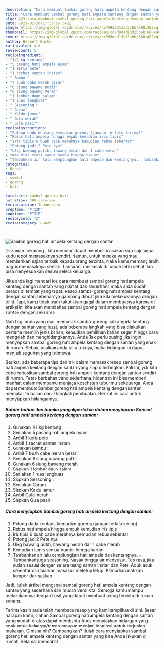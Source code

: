 ```yaml
---
description: "Cara membuat Sambal goreng hati ampela kentang dengan santan yang nikmat dan Mudah Dibuat"
title: "Cara membuat Sambal goreng hati ampela kentang dengan santan yang nikmat dan Mudah Dibuat"
slug: 423-cara-membuat-sambal-goreng-hati-ampela-kentang-dengan-santan-yang-nikmat-dan-mudah-dibuat
date: 2021-02-20T17:35:16.542Z
image: https://img-global.cpcdn.com/recipes/cc7d9ded13d25b6b/680x482cq70/sambal-goreng-hati-ampela-kentang-dengan-santan-foto-resep-utama.jpg
thumbnail: https://img-global.cpcdn.com/recipes/cc7d9ded13d25b6b/680x482cq70/sambal-goreng-hati-ampela-kentang-dengan-santan-foto-resep-utama.jpg
cover: https://img-global.cpcdn.com/recipes/cc7d9ded13d25b6b/680x482cq70/sambal-goreng-hati-ampela-kentang-dengan-santan-foto-resep-utama.jpg
author: Herbert Burke
ratingvalue: 4.5
reviewcount: 5
recipeingredient:
- "1/2 kg kentang"
- "5 pasang hati ampela ayam"
- "1 keris pete"
- "1 sachet santan instan"
- " Bumbu "
- "7 buah cabe merah besar"
- "6 siung bawang putih"
- "6 siung bawang merah"
- "1 lembar daun salam"
- "1 ruas lengkuas"
- " Seasoning "
- " Garam"
- " Kaldu jamur"
- " Gula merah"
- " Gula pasir"
recipeinstructions:
- "Potong dadu kentang kemudian goreng (jangan terlalu kering)"
- "Rebus hati ampela hingga empuk kemudian iris tipis"
- "Iris tipis 6 buah cabe merahnya kemudian rebus sebentar"
- "Potong jadi 2 Pete nya"
- "Uleg bawang putih, bawang merah dan 1 cabe merah"
- "Kemudian tumis semua bumbu hingga harum"
- "Tambahkan air lalu cemplungkan hati ampela dan kentangnya.  Tambahkan juga seasoning. Masak hingga air menyusut. Tes rasa, jika sudah sesuai dengan selera tuang santan instan dan Pete. Aduk aduk sebentar dan biarkan masakan meletup letup. Kemudian matikan kompor dan sajikan"
categories:
- Resep
tags:
- sambal
- goreng
- hati

katakunci: sambal goreng hati 
nutrition: 290 calories
recipecuisine: Indonesian
preptime: "PT33M"
cooktime: "PT31M"
recipeyield: "2"
recipecategory: Lunch

---
```



![Sambal goreng hati ampela kentang dengan santan](https://img-global.cpcdn.com/recipes/cc7d9ded13d25b6b/680x482cq70/sambal-goreng-hati-ampela-kentang-dengan-santan-foto-resep-utama.jpg)

Di zaman  sekarang , kita memang dapat membeli masakan siap saji tanpa kudu repot memasaknya sendiri. Namun, untuk mereka yang mau memberikan sajian terbaik kepada orang tercinta, maka kamu memang lebih bagus memasaknya sendiri. Lantaran, memasak di rumah lebih sehat dan bisa menyesuaikan sesuai selera keluarga.

Jika anda lagi mencari ide cara membuat sambal goreng hati ampela kentang dengan santan yang nikmat dan sederhana,maka anda sudah berada di tempat yang tepat. Resep sambal goreng hati ampela kentang dengan santan  sebenarnya gampang dibuat jika kita melakukannya dengan teliti. Tapi, kamu tidak usah takut akan gagal dalam membuatnya 
karena di artikel ini kita akan membahas sambal goreng hati ampela kentang dengan santan dengan seksama.  



Nah bagi anda yang mau memasak sambal goreng hati ampela kentang dengan santan yang lezat, ada beberapa langkah yang bisa dilakukan, pertama memilih jenis bahan, kemudian pemilihan bahan segar, hingga cara mengolah dan menghidangkannya. Anda Tak perlu pusing jika ingin menyiapkan sambal goreng hati ampela kentang dengan santan yang enak di rumah. Sebab, asalkan anda  tahu triknya, maka hidangan ini dapat menjadi suguhan yang istimewa.

Berikut, ada beberapa tips dan trik dalam memasak resep sambal goreng hati ampela kentang dengan santan yang siap dihidangkan. Kali ini, yuk kita coba variasikan sambal goreng hati ampela kentang dengan santan sendiri di rumah. Tetap berbahan yang sederhana, hidangan ini bisa memberi manfaat dalam membantu menjaga kesehatan tubuhmu sekeluarga. Anda dapat membuat Sambal goreng hati ampela kentang dengan santan memakai 15 bahan dan 7 langkah pembuatan. Berikut ini cara untuk menyiapkan hidangannya.

<!--inarticleads1-->

##### Bahan-bahan dan bumbu yang diperlukan dalam menyiapkan Sambal goreng hati ampela kentang dengan santan:

1. Gunakan 1/2 kg kentang
1. Sediakan 5 pasang hati ampela ayam
1. Ambil 1 keris pete
1. Ambil 1 sachet santan instan
1. Gunakan  Bumbu :
1. Ambil 7 buah cabe merah besar
1. Sediakan 6 siung bawang putih
1. Gunakan 6 siung bawang merah
1. Siapkan 1 lembar daun salam
1. Sediakan 1 ruas lengkuas
1. Siapkan  Seasoning :
1. Sediakan  Garam
1. Siapkan  Kaldu jamur
1. Ambil  Gula merah
1. Siapkan  Gula pasir




<!--inarticleads2-->

##### Cara menyiapkan Sambal goreng hati ampela kentang dengan santan:

1. Potong dadu kentang kemudian goreng (jangan terlalu kering)
1. Rebus hati ampela hingga empuk kemudian iris tipis
1. Iris tipis 6 buah cabe merahnya kemudian rebus sebentar
1. Potong jadi 2 Pete nya
1. Uleg bawang putih, bawang merah dan 1 cabe merah
1. Kemudian tumis semua bumbu hingga harum
1. Tambahkan air lalu cemplungkan hati ampela dan kentangnya.  - Tambahkan juga seasoning. Masak hingga air menyusut. Tes rasa, jika sudah sesuai dengan selera tuang santan instan dan Pete. Aduk aduk sebentar dan biarkan masakan meletup letup. Kemudian matikan kompor dan sajikan




Jadi, itulah artikel mengenai  sambal goreng hati ampela kentang dengan santan  yang sederhana dan mudah versi kita. Semoga kamu mampu melakukannya dengan hasil yang dapat membuat oreng tercinta di rumah senang. 

Terima kasih anda telah membaca resep yang kami tampilkan di sini. Besar harapan kami, olahan  Sambal goreng hati ampela kentang dengan santan yang mudah di atas dapat membantu Anda menyiapkan hidangan yang enak untuk keluarga/teman maupun menjadi inspirasi untuk berjualan makanan. Gimana nih? Gampang kan? Itulah cara menyiapkan sambal goreng hati ampela kentang dengan santan yang bisa Anda lakukan di rumah. Selamat mencoba!

